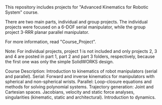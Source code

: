 This repository includes projects for "Advanced Kinematics for Robotic System" course.

There are two main parts, individual and group projects. 
The individual projects were focused on a 6-DOF serial manipulator, while the group project 3-RRR planar parallel manipulator.

For more information, read "Course_Project".

Note: For individual projects, project 1 is not included and only projects 2, 3 and 4 are posted in part 1, part 2 and part 3 folders, respectively, because the first one was only the simple SolidWORKS design. 



Course Description: 
Introduction to kinematics of robot manipulators (serial and parallel). Serial: Forward and inverse kinematics for manipulators with spherical and non-spherical wrists. Parallel: Loop-closure equations and methods for solving polynomial systems. Trajectory generation: Joint and Cartesian spaces. Jacobians, velocity and static force analyses, singularities (kinematic, static and architectural). Introduction to dynamics.

